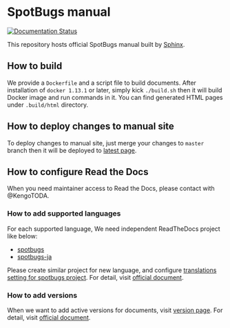 # SpotBugs manual


[![Documentation Status](https://readthedocs.org/projects/spotbugs/badge/?version=latest)](http://spotbugs.readthedocs.io/en/latest/?badge=latest)

This repository hosts official SpotBugs manual built by [Sphinx](http://www.sphinx-doc.org/en/stable/).

## How to build

We provide a `Dockerfile` and a script file to build documents.
After installation of `docker 1.13.1` or later, simply kick `./build.sh` then it will build Docker image and run commands in it. You can find generated HTML pages under `.build/html` directory.

## How to deploy changes to manual site

To deploy changes to manual site, just merge your changes to `master` branch then it will be deployed to [latest page](http://spotbugs.readthedocs.io/en/latest/).

## How to configure Read the Docs

When you need maintainer access to Read the Docs, please contact with @KengoTODA.

### How to add supported languages

For each supported language, We need independent ReadTheDocs project like below:

* [spotbugs](https://readthedocs.org/projects/spotbugs/)
* [spotbugs-ja](https://readthedocs.org/projects/spotbugs-ja/)

Please create similar project for new language, and configure [translations setting for spotbugs project](https://readthedocs.org/dashboard/spotbugs/translations/). For detail, visit [official document](http://docs.readthedocs.io/en/latest/localization.html#project-with-multiple-translations).

### How to add versions

When we want to add active versions for documents, visit [version page](https://readthedocs.org/projects/spotbugs/versions/). For detail, visit [official document](http://docs.readthedocs.io/en/latest/versions.html).

